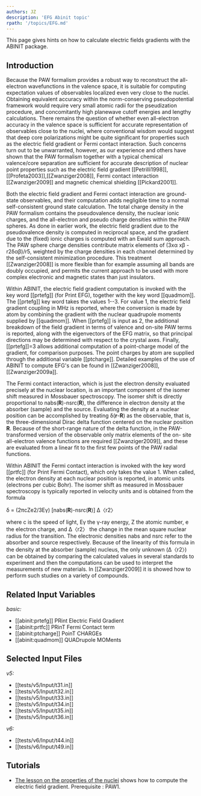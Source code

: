 ```yaml
---
authors: JZ
description: 'EFG Abinit topic'
rpath: '/topics/EFG.md'
---
```

<!--
This file is automatically generated by mksite.py. All changes will be lost.
Change the input yaml files or the python code
-->

This page gives hints on how to calculate electric fields gradients with the ABINIT package.

## Introduction

Because the PAW formalism provides a robust way to reconstruct the all-
electron wavefunctions in the valence space, it is suitable for computing
expectation values of observables localized even very close to the nuclei.
Obtaining equivalent accuracy within the norm-conserving pseudopotential
framework would require very small atomic radii for the pseudization
procedure, and concomitantly high planewave cutoff energies and lengthy
calculations. There remains the question of whether even all-electron accuracy
in the valence space is sufficient for accurate representation of observables
close to the nuclei, where conventional wisdom would suggest that deep core
polarizations might be quite significant for properties such as the electric
field gradient or Fermi contact interaction. Such concerns turn out to be
unwarranted, however, as our experience and others have shown that the PAW
formalism together with a typical chemical valence/core separation are
sufficient for accurate description of nuclear point properties such as the
electric field gradient [[Petrilli1998]],[[Profeta2003]],[[Zwanziger2008]],
Fermi contact interaction [[Zwanziger2009]] and magnetic chemical shielding
[[Pickard2001]].

Both the electric field gradient and Fermi contact interaction are ground-
state observables, and their computation adds negligible time to a normal
self-consistent ground state calculation. The total charge density in the PAW
formalism contains the pseudovalence density, the nuclear ionic charges, and
the all-electron and pseudo charge densities within the PAW spheres. As done
in earlier work, the electric field gradient due to the pseudovalence density
is computed in reciprocal space, and the gradient due to the (fixed) ionic
charges is computed with an Ewald sum approach. The PAW sphere charge
densities contribute matrix elements of (3xα xβ -r2δαβ)/r5, weighted by the
charge densities in each channel determined by the self-consistent
minimization procedure. This treatment [[Zwanziger2008]] is more flexible than
for example assuming all bands are doubly occupied, and permits the current
approach to be used with more complex electronic and magnetic states than just
insulators.

Within ABINIT, the electric field gradient computation is invoked with the key
word [[prtefg]] (for Print EFG), together with the key word [[quadmom]]. The
[[prtefg]] key word takes the values 1--3. For value 1, the electric field
gradient coupling in MHz is reported, where the conversion is made by atom by
combining the gradient with the nuclear quadrupole moments supplied by
[[quadmom]]. When [[prtefg]] is input as 2, the additional breakdown of the
field gradient in terms of valence and on-site PAW terms is reported, along
with the eigenvectors of the EFG matrix, so that principal directions may be
determined with respect to the crystal axes. Finally, [[prtefg]]=3 allows
additional computation of a point-charge model of the gradient, for comparison
purposes. The point charges by atom are supplied through the additional
variable [[ptcharge]]. Detailed examples of the use of ABINIT to compute EFG's
can be found in [[Zwanziger2008]],[[Zwanziger2009a]].

The Fermi contact interaction, which is just the electron density evaluated
precisely at the nuclear location, is an important component of the isomer
shift measured in Mossbauer spectroscopy. The isomer shift is directly
proportional to nabs(**R**)-nsrc(**R**), the difference in electron density at
the absorber (sample) and the source. Evaluating the density at a nuclear
position can be accomplished by treating δ(**r**-**R**) as the observable,
that is, the three-dimensional Dirac delta function centered on the nuclear
position **R**. Because of the short-range nature of the delta function, in
the PAW-transformed version of the observable only matrix elements of the on-
site all-electron valence functions are required [[Zwanziger2009]], and these
are evaluated from a linear fit to the first few points of the PAW radial
functions.

Within ABINIT the Fermi contact interaction is invoked with the key word
[[prtfc]] (for Print Fermi Contact), which only takes the value 1. When
called, the electron density at each nuclear position is reported, in atomic
units (electrons per cubic Bohr). The isomer shift as measured in Mossbauer
spectroscopy is typically reported in velocity units and is obtained from the
formula

δ = (2πcZe2/3Eγ) [nabs(**R**)-nsrc(**R**)] Δ〈r2〉

where c is the speed of light, Eγ the γ-ray energy, Z the atomic number, e the
electron charge, and Δ〈r2〉 the change in the mean square nuclear radius for
the transition. The electronic densities nabs and nsrc refer to the absorber
and source respectively. Because of the linearity of this formula in the
density at the absorber (sample) nucleus, the only unknown (Δ〈r2〉) can be
obtained by comparing the calculated values in several standards to experiment
and then the computations can be used to interpret the measurements of new
materials. In [[Zwanziger2009]] it is showed how to perform such studies on a
variety of compounds.



## Related Input Variables

*basic:*

- [[abinit:prtefg]]  PRint Electric Field Gradient
- [[abinit:prtfc]]  PRinT Fermi Contact term
- [[abinit:ptcharge]]  PoinT CHARGEs
- [[abinit:quadmom]]  QUADrupole MOMents
 

## Selected Input Files

*v5:*

- [[tests/v5/Input/t31.in]]
- [[tests/v5/Input/t32.in]]
- [[tests/v5/Input/t33.in]]
- [[tests/v5/Input/t34.in]]
- [[tests/v5/Input/t35.in]]
- [[tests/v5/Input/t36.in]]
 
*v6:*

- [[tests/v6/Input/t44.in]]
- [[tests/v6/Input/t49.in]]
 

## Tutorials

* [The lesson on the properties of the nuclei](../../tutorial/generated_files/lesson_nuc.html) shows how to compute the electric field gradient. Prerequisite : PAW1.

